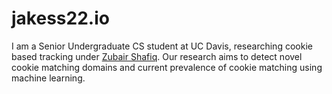 # jakess22.io
I am a Senior Undergraduate CS student at UC Davis, researching cookie based tracking under [Zubair Shafiq](https://web.cs.ucdavis.edu/~zubair/index.html). Our research aims to detect novel cookie matching domains and current prevalence of cookie matching using machine learning.   
